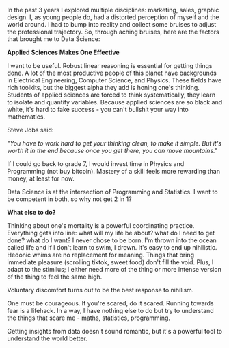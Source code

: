 In the past 3 years I explored multiple disciplines: marketing, sales, graphic design. I, as young people do, had a distorted perception of myself and the world around. I had to bump into reality and collect some bruises to adjust the professional trajectory. So, through aching bruises, here are the factors that brought me to Data Science:

**Applied Sciences Makes One Effective** 

I want to be useful. Robust linear reasoning is essential for getting things done. A lot of the most productive people of this planet have backgrounds in Electrical Engineering, Computer Science, and Physics. These fields have rich toolkits, but the biggest alpha they add is honing one's thinking. Students of applied sciences are forced to think systematically, they learn to isolate and quantify variables. Because applied sciences are so black and white, it's hard to fake success - you can't bullshit your way into mathematics. 

Steve Jobs said:

_"You have to work hard to get your thinking clean, to make it simple. But it's worth it in the end because once you get there, you can move mountains."_

If I could go back to grade 7, I would invest time in Physics and Programming (not buy bitcoin). Mastery of a skill feels more rewarding than money, at least for now.

Data Science is at the intersection of Programming and Statistics. I want to be competent in both, so why not get 2 in 1? 


**What else to do?** 

Thinking about one's mortality is a powerful coordinating practice. Everything gets into line: what will my life be about? what do I need to get done? what do I want? I never chose to be born. I'm thrown into the ocean called life and if I don't learn to swim, I drown. It's easy to end up nihilistic. Hedonic whims are no replacement for meaning. Things that bring immediate pleasure (scrolling tiktok, sweet food) don't fill the void. Plus, I adapt to the stimilus; I either need more of the thing or more intense version of the thing to feel the same high.

Voluntary discomfort turns out to be the best response to nihilism.  

One must be courageous. If you're scared, do it scared. Running towards fear is a lifehack. In a way, I have nothing else to do but try to understand the things that scare me - maths, statistics, programming. 

Getting insights from data doesn't sound romantic, but it's a powerful tool to understand the world better.


